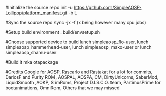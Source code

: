 #Initialize the source
repo init -u https://github.com/SimpleAOSP-Lollipop/platform_manifest.git -b L

#Sync the source
repo sync -jx -f (x being however many cpu jobs)

#Setup build environment
. build/envsetup.sh

#Choose supported device to build
lunch simpleaosp_flo-user, lunch simpleaosp_hammerhead-user, lunch simpleaosp_mako-user or lunch simpleaosp_shamu-user

#Build it
mka otapackage

#Credits
Google for AOSP, Rascarlo and Rastakat for a lot for commits, DariosF and Purity ROM, AOSPAL, AOSPA, CM, DirtyUnicorns, SaberMod, LiquidSmooth
,AOKP, SlimRoms, Project D.I.S.C.O. team, PartimusPrime for bootanimations, OmniRom, Others that we may missed

